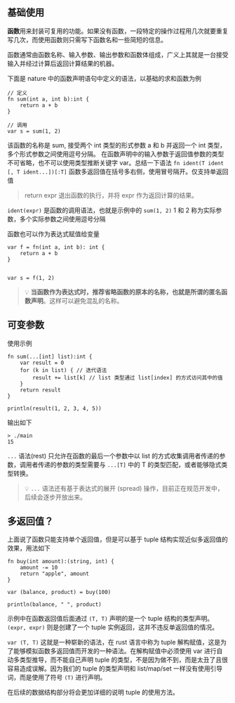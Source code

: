 ## 基础使用

**函数**用来封装可复用的功能。如果没有函数，一段特定的操作过程用几次就要重复写几次，而使用函数则只需写下函数名和一些简短的信息。

函数通常由函数名称、输入参数、输出参数和函数体组成，广义上其就是一台接受输入并经过计算后返回计算结果的机器。

下面是 nature 中的函数声明语句中定义的语法，以基础的求和函数为例

```nature
// 定义
fn sum(int a, int b):int {
	return a + b
}

// 调用
var s = sum(1, 2)
```

该函数的名称是 sum, 接受两个 int 类型的形式参数 a 和 b 并返回一个 int 类型，多个形式参数之间使用逗号分隔。 在函数声明中的输入参数于返回值参数的类型不可省略，也不可以使用类型推断关键字 var。总结一下语法  `fn ident(T ident [, T ident...])[:T]`  函数多返回值在括号多右侧，使用冒号隔开。仅支持单返回值

> return expr 退出函数的执行，并将 expr 作为返回计算的结果。

`ident(expr)` 是函数的调用语法，也就是示例中的 `sum(1, 2)`   1 和 2 称为实际参数，多个实际参数之间使用逗号分隔

函数也可以作为表达式赋值给变量

```nature
var f = fn(int a, int b): int {
	return a + b
}


var s = f(1, 2) 
```

> 💡 **当函数作为表达式时，推荐省略函数的原本的名称，也就是所谓的匿名函数声明**。这样可以避免混乱的名称。

## 可变参数

使用示例
```nature
fn sum(...[int] list):int {
	var result = 0
	for (k in list) { // 迭代语法
		result += list[k] // list 类型通过 list[index] 的方式访问其中的值
	}
	return result
}

println(result(1, 2, 3, 4, 5)) 
```
输出如下
```shell
> ./main
15
```

`...`  语法(rest) 只允许在函数的最后一个参数中以 list 的方式收集调用者传递的参数，调用者传递的参数的类型需要与 `...[T]` 中的 T 的类型匹配，或者能够隐式类型转换。

> 💡 `...` 语法还有基于表达式的展开 (spread) 操作，目前正在规范开发中，后续会逐步开放出来。


## 多返回值？
上面说了函数只能支持单个返回值，但是可以基于 tuple 结构实现近似多返回值的效果，用法如下

```
fn buy(int amount):(string, int) {
	amount -= 10
	return "apple", amount
}

var (balance, product) = buy(100)

println(balance, " ", product)
```

示例中在函数返回值后面通过 `(T, T)` 声明的是一个 tuple 结构的类型声明。 `(expr, expr)` 则是创建了一个 tuple 实例返回，这并不违反单返回值的情况。

`var (T, T)` 这就是一种崭新的语法，在 rust 语言中称为 tuple 解构赋值，这是为了能够模拟函数多返回值而开发的一种语法。在解构赋值中必须使用 var 进行自动多类型推导，而不能自己声明 tuple 的类型，不是因为做不到，而是太丑了且很容易造成误解。因为我们的 tuple 的类型声明和 list/map/set 一样没有使用引导词，而是使用了符号 `(T)` 进行声明。

在后续的数据结构部分将会更加详细的说明 tuple 的使用方法。